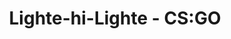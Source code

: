---
title: Lighte-hi-Lighte - CS:GO
description: Deep integration with CS:GO for a truely immersive gameplay
---